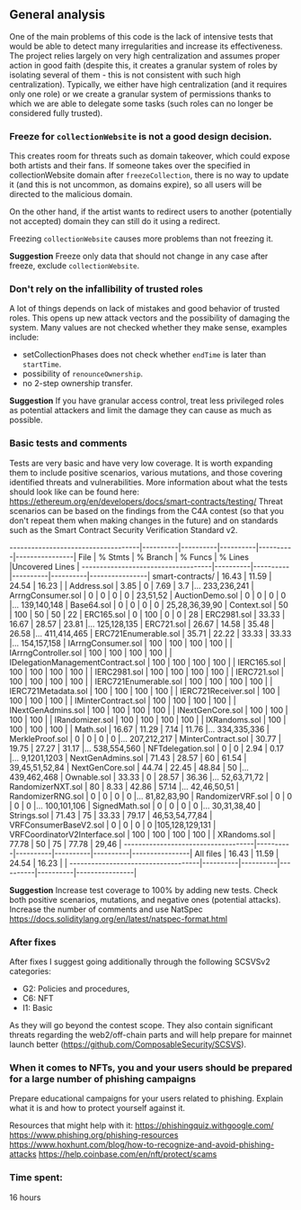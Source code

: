 ## General analysis

One of the main problems of this code is the lack of intensive tests that would be able to detect many irregularities and increase its effectiveness. The project relies largely on very high centralization and assumes proper action in good faith (despite this, it creates a granular system of roles by isolating several of them - this is not consistent with such high centralization). Typically, we either have high centralization (and it requires only one role) or we create a granular system of permissions thanks to which we are able to delegate some tasks (such roles can no longer be considered fully trusted).

### Freeze for `collectionWebsite` is not a good design decision.

This creates room for threats such as domain takeover, which could expose both artists and their fans. If someone takes over the specified in collectionWebsite domain after `freezeCollection`, there is no way to update it (and this is not uncommon, as domains expire), so all users will be directed to the malicious domain.

On the other hand, if the artist wants to redirect users to another (potentially not accepted) domain they can still do it using a redirect.

Freezing `collectionWebsite` causes more problems than not freezing it.

**Suggestion**
Freeze only data that should not change in any case after freeze, exclude `collectionWebsite`.

### Don't rely on the infallibility of trusted roles

A lot of things depends on lack of mistakes and good behavior of trusted roles. This opens up new attack vectors and the possibility of damaging the system. Many values are not checked whether they make sense, examples include:

* setCollectionPhases does not check whether `endTime` is later than `startTime`.
* possibility of `renounceOwnership`.
* no 2-step ownership transfer.

**Suggestion**
If you have granular access control, treat less privileged roles as potential attackers and limit the damage they can cause as much as possible.

### Basic tests and comments

Tests are very basic and have very low coverage. It is worth expanding them to include positive scenarios, various mutations, and those covering identified threats and vulnerabilities. More information about what the tests should look like can be found here: https://ethereum.org/en/developers/docs/smart-contracts/testing/ Threat scenarios can be based on the findings from the C4A contest (so that you don't repeat them when making changes in the future) and on standards such as the Smart Contract Security Verification Standard v2.

------------------------------------|----------|----------|----------|----------|----------------|
File                                |  % Stmts | % Branch |  % Funcs |  % Lines |Uncovered Lines |
------------------------------------|----------|----------|----------|----------|----------------|
 smart-contracts/                   |    16.43 |    11.59 |    24.54 |    16.23 |                |
  Address.sol                       |     3.85 |        0 |     7.69 |      3.7 |... 233,236,241 |
  ArrngConsumer.sol                 |        0 |        0 |        0 |        0 |       23,51,52 |
  AuctionDemo.sol                   |        0 |        0 |        0 |        0 |... 139,140,148 |
  Base64.sol                        |        0 |        0 |        0 |        0 | 25,28,36,39,90 |
  Context.sol                       |       50 |      100 |       50 |       50 |             22 |
  ERC165.sol                        |        0 |      100 |        0 |        0 |             28 |
  ERC2981.sol                       |    33.33 |    16.67 |    28.57 |    23.81 |... 125,128,135 |
  ERC721.sol                        |    26.67 |    14.58 |    35.48 |    26.58 |... 411,414,465 |
  ERC721Enumerable.sol              |    35.71 |    22.22 |    33.33 |    33.33 |... 154,157,158 |
  IArrngConsumer.sol                |      100 |      100 |      100 |      100 |                |
  IArrngController.sol              |      100 |      100 |      100 |      100 |                |
  IDelegationManagementContract.sol |      100 |      100 |      100 |      100 |                |
  IERC165.sol                       |      100 |      100 |      100 |      100 |                |
  IERC2981.sol                      |      100 |      100 |      100 |      100 |                |
  IERC721.sol                       |      100 |      100 |      100 |      100 |                |
  IERC721Enumerable.sol             |      100 |      100 |      100 |      100 |                |
  IERC721Metadata.sol               |      100 |      100 |      100 |      100 |                |
  IERC721Receiver.sol               |      100 |      100 |      100 |      100 |                |
  IMinterContract.sol               |      100 |      100 |      100 |      100 |                |
  INextGenAdmins.sol                |      100 |      100 |      100 |      100 |                |
  INextGenCore.sol                  |      100 |      100 |      100 |      100 |                |
  IRandomizer.sol                   |      100 |      100 |      100 |      100 |                |
  IXRandoms.sol                     |      100 |      100 |      100 |      100 |                |
  Math.sol                          |    16.67 |    11.29 |     7.14 |    11.76 |... 334,335,336 |
  MerkleProof.sol                   |        0 |        0 |        0 |        0 |... 207,212,217 |
  MinterContract.sol                |    30.77 |    19.75 |    27.27 |    31.17 |... 538,554,560 |
  NFTdelegation.sol                 |        0 |        0 |     2.94 |     0.17 |... 9,1201,1203 |
  NextGenAdmins.sol                 |    71.43 |    28.57 |       60 |    61.54 | 39,45,51,52,84 |
  NextGenCore.sol                   |    44.74 |    22.45 |    48.84 |       50 |... 439,462,468 |
  Ownable.sol                       |    33.33 |        0 |    28.57 |    36.36 |... 52,63,71,72 |
  RandomizerNXT.sol                 |       80 |     8.33 |    42.86 |    57.14 |... 42,46,50,51 |
  RandomizerRNG.sol                 |        0 |        0 |        0 |        0 |... 81,82,83,90 |
  RandomizerVRF.sol                 |        0 |        0 |        0 |        0 |... 100,101,106 |
  SignedMath.sol                    |        0 |        0 |        0 |        0 |... 30,31,38,40 |
  Strings.sol                       |    71.43 |       75 |    33.33 |    79.17 | 46,53,54,77,84 |
  VRFConsumerBaseV2.sol             |        0 |        0 |        0 |        0 |105,128,129,131 |
  VRFCoordinatorV2Interface.sol     |      100 |      100 |      100 |      100 |                |
  XRandoms.sol                      |    77.78 |       50 |       75 |    77.78 |          29,46 |
------------------------------------|----------|----------|----------|----------|----------------|
All files                           |    16.43 |    11.59 |    24.54 |    16.23 |                |
------------------------------------|----------|----------|----------|----------|----------------|

**Suggestion**
Increase test coverage to 100% by adding new tests. Check both positive scenarios, mutations, and negative ones (potential attacks). Increase the number of comments and use NatSpec https://docs.soliditylang.org/en/latest/natspec-format.html

### After fixes

After fixes I suggest going additionally through the following SCSVSv2 categories:
* G2: Policies and procedures,
* C6: NFT
* I1: Basic

As they will go beyond the contest scope. They also contain significant threats regarding the web2/off-chain parts and will help prepare for mainnet launch better (https://github.com/ComposableSecurity/SCSVS).

### When it comes to NFTs, you and your users should be prepared for a large number of phishing campaigns

Prepare educational campaigns for your users related to phishing. Explain what it is and how to protect yourself against it.

Resources that might help with it:
https://phishingquiz.withgoogle.com/
https://www.phishing.org/phishing-resources
https://www.hoxhunt.com/blog/how-to-recognize-and-avoid-phishing-attacks
https://help.coinbase.com/en/nft/protect/scams 

### Time spent:
16 hours